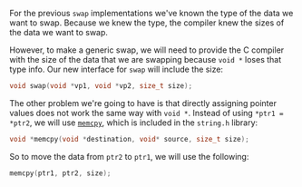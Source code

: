 For the previous `swap` implementations we've known the type of the data we want to swap. Because we knew the type, the compiler knew the sizes of the data we want to swap.

However, to make a generic swap, we will need to provide the C compiler with the size of the data that we are swapping because `void *` loses that type info. Our new interface for `swap` will include the size:

```c
void swap(void *vp1, void *vp2, size_t size);
```

The other problem we're going to have is that directly assigning pointer values does not work the same way with `void *`. Instead of using `*ptr1 = *ptr2`, we will use [`memcpy`](https://en.cppreference.com/w/c/string/byte/memcpy), which is included in the `string.h` library:

```c
void *memcpy(void *destination, void* source, size_t size);
```

So to move the data from `ptr2` to `ptr1`, we will use the following:

```c
memcpy(ptr1, ptr2, size);
```